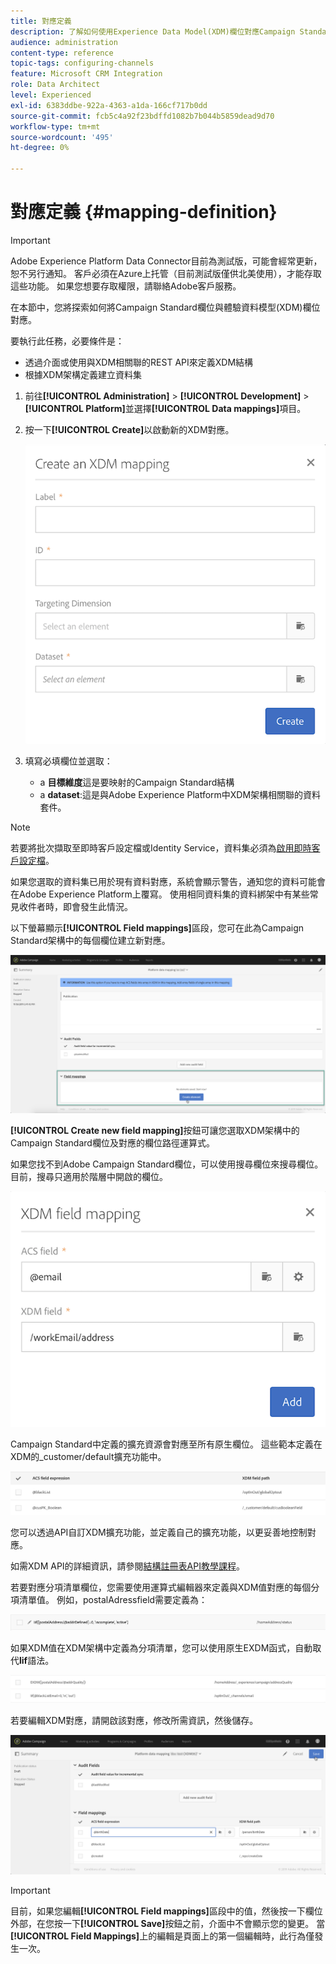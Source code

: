 ```yaml
---
title: 對應定義
description: 了解如何使用Experience Data Model(XDM)欄位對應Campaign Standard欄位。
audience: administration
content-type: reference
topic-tags: configuring-channels
feature: Microsoft CRM Integration
role: Data Architect
level: Experienced
exl-id: 6383ddbe-922a-4363-a1da-166cf717b0dd
source-git-commit: fcb5c4a92f23bdffd1082b7b044b5859dead9d70
workflow-type: tm+mt
source-wordcount: '495'
ht-degree: 0%

---
```


# 對應定義 {#mapping-definition}

>[!IMPORTANT]
>
>Adobe Experience Platform Data Connector目前為測試版，可能會經常更新，恕不另行通知。 客戶必須在Azure上托管（目前測試版僅供北美使用），才能存取這些功能。 如果您想要存取權限，請聯絡Adobe客戶服務。

在本節中，您將探索如何將Campaign Standard欄位與體驗資料模型(XDM)欄位對應。

要執行此任務，必要條件是：

* 透過介面或使用與XDM相關聯的REST API來定義XDM結構
* 根據XDM架構定義建立資料集

1. 前往&#x200B;**[!UICONTROL Administration]** > **[!UICONTROL Development]** > **[!UICONTROL Platform]**&#x200B;並選擇&#x200B;**[!UICONTROL Data mappings]**&#x200B;項目。

1. 按一下&#x200B;**[!UICONTROL Create]**&#x200B;以啟動新的XDM對應。

   ![](assets/aep_createmapping.png)

1. 填寫必填欄位並選取：

   * a **目標維度**&#x200B;這是要映射的Campaign Standard結構
   * a **dataset**:這是與Adobe Experience Platform中XDM架構相關聯的資料套件。

>[!NOTE]
>
>若要將批次擷取至即時客戶設定檔或Identity Service，資料集必須為[啟用即時客戶設定檔](https://experienceleague.adobe.com/docs/experience-platform/rtcdp/intro/get-started.html)。
>
>如果您選取的資料集已用於現有資料對應，系統會顯示警告，通知您的資料可能會在Adobe Experience Platform上覆寫。 使用相同資料集的資料綁架中有某些常見收件者時，即會發生此情況。

以下螢幕顯示&#x200B;**[!UICONTROL Field mappings]**&#x200B;區段，您可在此為Campaign Standard架構中的每個欄位建立新對應。

![](assets/aep_fieldmappings.png)

**[!UICONTROL Create new field mapping]**&#x200B;按鈕可讓您選取XDM架構中的Campaign Standard欄位及對應的欄位路徑運算式。

如果您找不到Adobe Campaign Standard欄位，可以使用搜尋欄位來搜尋欄位。 目前，搜尋只適用於階層中開啟的欄位。

![](assets/aep_mapfield.png)

Campaign Standard中定義的擴充資源會對應至所有原生欄位。 這些範本定義在XDM的_customer/default擴充功能中。

![](assets/aep_fieldscusmapping.png)

您可以透過API自訂XDM擴充功能，並定義自己的擴充功能，以更妥善地控制對應。

如需XDM API的詳細資訊，請參閱[結構註冊表API教學課程](https://experienceleague.adobe.com/docs/experience-platform/xdm/api/getting-started.html)。

若要對應分項清單欄位，您需要使用運算式編輯器來定義與XDM值對應的每個分項清單值。 例如，postalAdressfield需要定義為：

![](assets/aep_enummapping.png)

如果XDM值在XDM架構中定義為分項清單，您可以使用原生EXDM函式，自動取代&#x200B;**lif**&#x200B;語法。

![](assets/aep_enummappingexdm.png)

若要編輯XDM對應，請開啟該對應，修改所需資訊，然後儲存。

![](assets/aep_editmapping.png)

>[!IMPORTANT]
>
>目前，如果您編輯&#x200B;**[!UICONTROL Field mappings]**&#x200B;區段中的值，然後按一下欄位外部，在您按一下&#x200B;**[!UICONTROL Save]**&#x200B;按鈕之前，介面中不會顯示您的變更。 當&#x200B;**[!UICONTROL Field Mappings]**&#x200B;上的編輯是頁面上的第一個編輯時，此行為僅發生一次。
